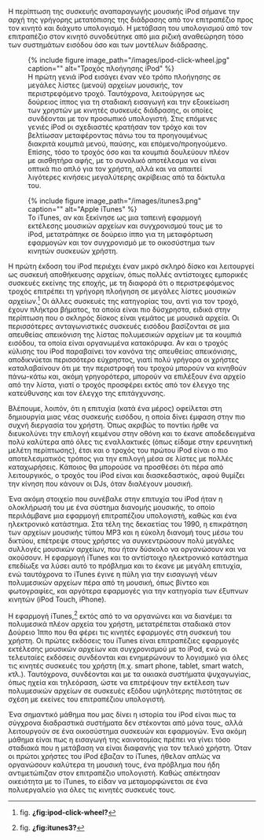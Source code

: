 Η περίπτωση της συσκευής αναπαραγωγής μουσικής iPod σήμανε την αρχή της
γρήγορης μετατόπισης της διάδρασης από τον επιτραπέζιο προς τον κινητό
και διάχυτο υπολογισμό. Η μετάβαση του υπολογισμού από τον επιτραπέζιο
στον κινητό συνοδεύτηκε από μια ριζική αναθεώρηση τόσο των συστημάτων
εισόδου όσο και των μοντέλων διάδρασης.

<figure id="fig:ipod-click-wheel">
{% include figure image_path="/images/ipod-click-wheel.jpg" caption=""
alt="Τροχός πλοήγησης iPod" %}
<figcaption>
Η πρώτη γενιά iPod εισάγει έναν νέο τρόπο πλοήγησης σε μεγάλες λίστες
(μενού) αρχείων μουσικής, τον περιστρεφόμενο τροχό. Ταυτόχρονα,
λειτούργησε ως δούρειος ίππος για τη σταδιακή εισαγωγή και την
εξοικείωση των χρηστών με κινητές συσκευές διάδρασης, οι οποίες
συνδέονται με τον προσωπικό υπολογιστή. Στις επόμενες γενιές iPod οι
σχεδιαστές κρατήσαν τον τρόχο και τον βελτίωσαν μεταφέροντας πάνω του τα
προηγουμένως διακριτά κουμπιά μενού, παύσης, και επόμενο/προηγούμενο.
Επίσης, τόσο το τροχός όσο και τα κουμπιά δουλεύουν πλέον με αισθητήρα
αφής, με το συνολικό αποτέλεσμα να είναι οπτικά πιο απλό για τον χρήστη,
αλλά και να απαιτεί λιγότερες κινήσεις μεγαλύτερης ακρίβειας από τα
δάκτυλα του.
</figcaption>
</figure>
<figure id="fig:itunes3">
{% include figure image_path="/images/itunes3.png" caption="" alt="Apple
iTunes" %}
<figcaption>
Το iTunes, αν και ξεκίνησε ως μια ταπεινή εφαρμογή εκτέλεσης μουσικών
αρχείων και συγχρονισμού τους με το iPod, μετατράπηκε σε δούρειο ίππο
για τη μεταφόρτωση εφαρμογών και τον συγχρονισμό με το οικοσύστημα των
κινητών συσκευών χρήστη.
</figcaption>
</figure>

Η πρώτη έκδοση του iPod περιέχει έναν μικρό σκληρό δίσκο και λειτουργεί
ως συσκευή αποθήκευσης αρχείων, όπως πολλές αντίστοιχες εμπορικές
συσκευές εκείνης της εποχής, με τη διαφορά ότι ο περιστρεφόμενος τροχός
επιτρέπει τη γρήγορη πλοήγηση σε μεγάλες λίστες μουσικών αρχείων.[^1] Οι
άλλες συσκευές της κατηγορίας του, αντί για τον τροχό, έχουν πλήκτρα
βήματος, τα οποία είναι πιο δύσχρηστα, ειδικά στην περίπτωση που ο
σκληρός δίσκος είναι γεμάτος με μουσικά αρχεία. Οι περισσότερες
ανταγωνιστικές συσκευές εισόδου βασίζονται σε μια απευθείας απεικόνιση
της λίστας πολυμεσικών αρχείων με τα κουμπιά εισόδου, τα οποία είναι
οργανωμένα κατακόρυφα. Αν και ο τροχός κύλισης του iPod παραβαίνει τον
κανόνα της απευθείας απεικόνισης, αποδικνύεται περισσότερο εύχρηστος,
γιατί πολύ γρήγορα οι χρήστες καταλαβαίνουν ότι με την περιστροφή του
τροχού μπορούν να κινηθούν πάνω-κάτω και, ακόμη γρηγορότερα, μπορούν να
επιλέξουν ένα αρχείο από την λίστα, γιατί ο τροχός προσφέρει εκτός από
τον έλεγχο της κατεύθυνσης και τον έλεγχο της επιτάγχυνσης.

Βλέπουμε, λοιπόν, ότι η επιτυχία (κατά ένα μέρος) οφείλεται στη
δημιουργία μιας νέας συσκευής εισόδου, η οποία δίνει έμφαση στην πιο
συχνή διεργασία του χρήστη. Όπως ακριβώς το ποντίκι ήρθε να διευκολύνει
την επιλογή κειμένου στην οθόνη και το έκανε αποδεδειγμένα πολύ καλύτερα
από όλες τις εναλλακτικές (όπως είδαμε στην ερευνητική μελέτη
περίπτωσης), έτσι και ο τροχός του πρώτου iPod είναι ο πιο
αποτελεσματικός τρόπος για την επιλογή μέσα σε λίστες με πολλές
καταχωρήσεις. Κάποιος θα μπορούσε να προσθέσει ότι πέρα από
λειτουργικός, ο τροχός του iPod είναι και διασκεδαστικός, αφού θυμίζει
την κίνηση που κάνουν οι DJs, όταν διαλέγουν μουσική.

Ένα ακόμη στοιχείο που συνέβαλε στην επιτυχία του iPod ήταν η ολοκλήρωσή
του με ένα σύστημα διανομής μουσικής, το οποίο περιλάμβανε μια εφαρμογή
επιτραπέζιου υπολογιστή, καθώς και ένα ηλεκτρονικό κατάστημα. Στα τέλη
της δεκαετίας του 1990, η επικράτηση των αρχείων μουσικής τύπου MP3 και
η εύκολη διανομή τους μέσω του δικτύου, επέτρεψε στους χρήστες να
συγκεντρώσουν πολύ μεγάλες συλλογές μουσικών αρχείων, που ήταν δύσκολο
να οργανώσουν και να ακούσουν. Η εφαρμογή iTunes και το αντίστοιχο
ηλεκτρονικό κατάστημα επεδίωξε να λύσει αυτό το πρόβλημα και το έκανε με
μεγάλη επιτυχία, ενώ ταυτόχρονα το iTunes έγινε η πύλη για την εισαγωγή
νέων πολυμεσικών αρχείων πέρα από τη μουσική, όπως βίντεο και
φωτογραφίες, και αργότερα εφαρμογές για την κατηγορία των έξυπνων
κινητών (iPod Touch, iPhone).

Η εφαρμογή iTunes,[^2] εκτός από το να οργανώνει και να διανέμει τα
πολυμεσικά πλέον αρχεία του χρήστη, μετατρέπεται σταδιακά στον Δούρειο
Ίππο που θα φέρει τις κινητές εφαρμογές στη συσκευή του χρήστη. Οι
πρώτες εκδόσεις του iTunes είναι επιτραπέζιες εφαρμογές εκτέλεσης
μουσικών αρχείων και συγχρονισμού με το iPod, ενώ οι τελευταίες εκδόσεις
συνδέονται και ενημερώνουν το λογισμικό για όλες τις κινητές συσκευές
του χρήστη (π.χ. smart phone, tablet, smart watch, κτλ.). Ταυτόχρονα,
συνδέονται και με τα οικιακά συστήματα ψυχαγωγίας, όπως ηχεία και
τηλεόραση, ώστε να επιτρέψουν την εκτέλεση των πολυμεσικών αρχείων σε
συσκευές εξόδου υψηλότερης πιστότητας σε σχέση με εκείνες του
επιτραπέζιου υπολογιστή.

Ένα σημαντικό μάθημα που μας δίνει η ιστορία του iPod είναι πως τα
σύγχρονα διαδραστικά συστήματα δεν στέκονται από μόνα τους, αλλά
λειτουργούν σε ένα οικοσύστημα συσκευών και εφαρμογών. Ένα ακόμη μάθημα
είναι πως η εισαγωγή της καινοτομίας πρέπει να γίνει τόσο σταδιακά που η
μετάβαση να είναι διαφανής για τον τελικό χρήστη. Όταν οι πρώτοι χρήστες
του iPod έβαζαν το iTunes, ήθελαν απλώς να οργανώσουν καλύτερα τη
μουσική τους, ένα πρόβλημα που ήδη αντιμετώπιζαν στον επιτραπέζιο
υπολογιστή. Καθώς απέκτησαν οικειότητα με το iTunes, το είδαν να
μεταμορφώνεται σε ένα πολυεργαλείο για όλες τις κινητές συσκευές τους.

[^1]: fig. **¿fig:ipod-click-wheel?**

[^2]: fig. **¿fig:itunes3?**
